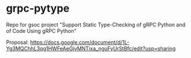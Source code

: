 # grpc-pytype
Repo for gsoc project "Support Static Type-Checking of gRPC Python and of Code Using gRPC Python"

Proposal:
https://docs.google.com/document/d/1L-Yg3MQChhL3qg1HWFeAeGjyMNTixa_nguFyUrStBfc/edit?usp=sharing
